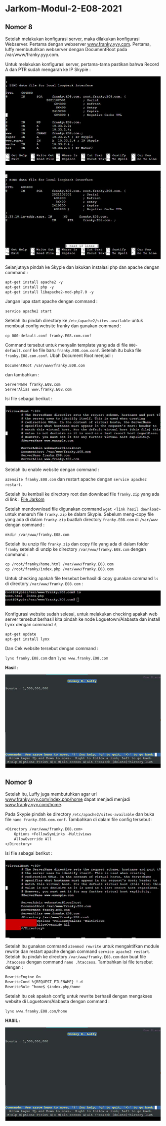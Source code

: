 # Jarkom-Modul-2-E08-2021

## Nomor 8


Setelah melakukan konfigurasi server, maka dilakukan konfigurasi Webserver. Pertama dengan webserver www.franky.yyy.com. Pertama, luffy membutuhkan webserver dengan DocumentRoot pada /var/www/franky.yyy.com.

Untuk melakukan konfigurasi server, pertama-tama pastikan bahwa Record A dan PTR sudah mengarah ke IP Skypie : 


![ImgSrc](https://github.com/faisrafii/Jarkom-Modul-2-E08-2021/blob/4edcaedaeeea936dc53d329cd4799fe168df5ff7/pictures/Nomor%208a.JPG)

![ImgSrc](https://github.com/faisrafii/Jarkom-Modul-2-E08-2021/blob/1a54f8081458c29ea6e765eea78b027370354824/pictures/Nomor%208b.JPG)


Selanjutnya pindah ke Skypie dan lakukan instalasi php dan apache dengan command : 

```
apt-get install apache2 -y
apt-get install php -y
apt-get install libapache2-mod-php7.0 -y
```

Jangan lupa start apache dengan command :

`service apache2 start`

Setelah itu pindah directory ke `/etc/apache2/sites-available` untuk membuat config website franky dan gunakan command : 

`cp 000-default.conf franky.E08.com.conf`

Command tersebut untuk menyalin template yang ada di file `000-default.conf` ke file baru `franky.E08.com.conf`. Setelah itu buka file `franky.E08.com.conf`.
Ubah Document Root menjadi :

`DocumentRoot /var/www/franky.E08.com`

dan tambahkan :

```
ServerName franky.E08.com
ServerAlias www.franky.E08.com
```


Isi file sebagai berikut :


![ImgSrc](https://github.com/faisrafii/Jarkom-Modul-2-E08-2021/blob/ddf3d1d12ecb47bc75968b17ce2b739ebe4ebff5/pictures/Nomor%208c.JPG)


Setelah itu enable website dengan command :

`a2ensite franky.E08.com` dan restart apache dengan `service apache2 restart`.


Setelah itu kembali ke directory root dan download file `franky.zip` yang ada di link : [File Jarkom](https://github.com/FeinardSlim/Praktikum-Modul-2-Jarkom)


Setelah mendownload file digunakan command `wget <link hasil download>` untuk menaruh file `franky.zip` ke dalam Skypie. Sebelum meng-copy file yang ada di dalam `franky.zip` buatlah directory `franky.E08.com` di `/var/www` dengan command : 

`mkdir /var/www/franky.E08.com`

Setelah itu unzip file `franky.zip` dan copy file yang ada di dalam folder `franky` setelah di unzip ke directory `/var/www/franky.E08.com` dengan command :

```
cp /root/franky/home.html /var/www/franky.E08.com
cp /root/franky/index.php /var/www/franky.E08.com
```

Untuk checking apakah file tersebut berhasil di copy gunakan command `ls` di directory `/var/www/franky.E08.com` :

![ImgSrc](https://github.com/faisrafii/Jarkom-Modul-2-E08-2021/blob/242cd230ec2956953425147a8acef46592477217/pictures/Nomor%208d.JPG)

Konfigurasi website sudah selesai, untuk melakukan checking apakah web server tersebut berhasil kita pindah ke node Loguetown/Alabasta dan install Lynx dengan command :\

```
apt-get update
apt-get install lynx
```

Dan Cek website tersebut dengan command : 

`lynx franky.E08.com` dan `lynx www.franky.E08.com`

**Hasil** : 

![ImgSrc](https://github.com/faisrafii/Jarkom-Modul-2-E08-2021/blob/57243330c699a9f9c36c5c19949db6b0fba26c0f/pictures/Nomor%208e.JPG)


## Nomor 9 


Setelah itu, Luffy juga membutuhkan agar url www.franky.yyy.com/index.php/home dapat menjadi menjadi www.franky.yyy.com/home. 


Pada Skypie pindah ke directory `/etc/apache2/sites-available` dan buka file `nano franky.E08.com.conf`.
Tambahkan di dalam file config tersebut : 

```
<Directory /var/www/franky.E08.com>
    Options +FollowSymLinks -Multiviews
    AllowOverride All
</Directory>
```

Isi file sebagai berikut :

![ImgSrc](https://github.com/faisrafii/Jarkom-Modul-2-E08-2021/blob/fd02ea04c52ec4cd71de5567724755a45926a95f/pictures/Nomor%209a.JPG)


Setelah itu gunakan command `a2enmod rewrite` untuk mengaktifkan module rewrite dan restart apache dengan command `service apache2 restart`.
Setelah itu pindah ke directory `/var/www/franky.E08.com` dan buat file `.htaccess` dengan command `nano .htaccess`. 
Tambahkan isi file tersebut dengan :

```
RewriteEngine On
RewriteCond %{REQUEST_FILENAME} !-d
RewriteRule ^home$ $index.php/home
```

Setelah itu cek apakah config untuk rewrite berhasil dengan mengakses website di Loguetown/Alabasta dengan command :

`lynx www.franky.E08.com/home`

**HASIL :**

![ImgSrc](https://github.com/faisrafii/Jarkom-Modul-2-E08-2021/blob/57243330c699a9f9c36c5c19949db6b0fba26c0f/pictures/Nomor%208e.JPG)


